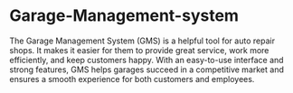 # Garage-Management-system
The Garage Management System (GMS) is a helpful tool for auto repair shops. It makes it easier for them to provide great service, work more efficiently, and keep customers happy. With an easy-to-use interface and strong features, GMS helps garages succeed in a competitive market and ensures a smooth experience for both customers and employees.
